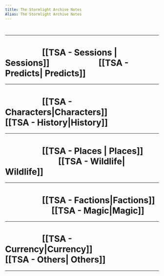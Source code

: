 ```yaml
---
title: The Stormlight Archive Notes
Alias: The Stormlight Archive Notes
---
```


<br>

---

#                             [[TSA - Sessions | Sessions]]                                   [[TSA - Predicts| Predicts]]

---

#                             [[TSA - Characters|Characters]]                              [[TSA - History|History]]

---

#                             [[TSA - Places | Places]]                                        [[TSA - Wildlife| Wildlife]]

---

#                             [[TSA - Factions|Factions]]                                    [[TSA - Magic|Magic]]

---

#                             [[TSA - Currency|Currency]]                                 [[TSA - Others| Others]]


---



